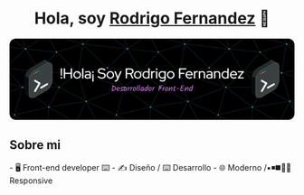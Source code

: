 <div align="center">
<h1 align="center" >Hola, soy <a href="https://rodrigofernandez.vercel.app/">Rodrigo Fernandez</a> 👋</h1>
</div>
<img src="./img/github-header-image.png" alt="portada" border="0" width: 100%; height: 50%;>

<h2>Sobre mi</h2>
- 🖥️ Front-end developer ⌨️
- ✍️ Diseño / ⌨️ Desarrollo
- 🌐 Moderno /▪️◾◼️🔳📲Responsive


